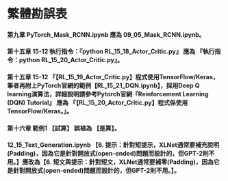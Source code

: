 # 繁體勘誤表
#### 第九章 PyTorch_Mask_RCNN.ipynb 應為 09_05_Mask_RCNN.ipynb。
#### 第十五章 15-12 執行指令：『python RL_15_18_Actor_Critic.py』 應為 『執行指令：python RL_15_20_Actor_Critic.py』。
#### 第十五章 15-12 『【RL_15_19_Actor_Critic.py】程式使用TensorFlow/Keras，筆者再附上PyTorch官網的範例【RL_15_21_DQN.ipynb】，採用Deep Q learning演算法，詳細說明請參考Pytorch官網『Reinforcement Learning (DQN) Tutorial』 應為 『【RL_15_20_Actor_Critic.py】程式係使用TensorFlow/Keras。』。
#### 第十六章 範例1 【試算】 誤植為 【是算】。
#### 12_15_Text_Generation.ipynb 【6.	提示：針對短提示，XLNet通常要補充說明(Padding)，因為它是針對開放式(open-ended)問題而設計的，但GPT-2則不用。】應改為【6.	短文與提示：針對短文，XLNet通常要補零(Padding)，因為它是針對開放式(open-ended)問題而設計的，但GPT-2則不用。】。
